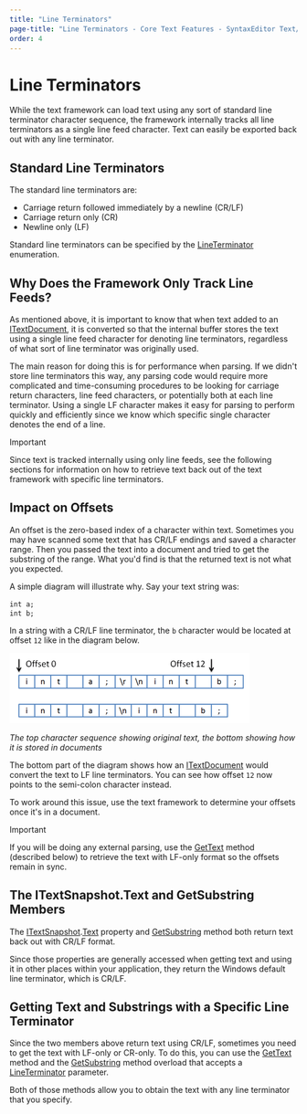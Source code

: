 ```yaml
---
title: "Line Terminators"
page-title: "Line Terminators - Core Text Features - SyntaxEditor Text/Parsing Framework"
order: 4
---
```

# Line Terminators

While the text framework can load text using any sort of standard line terminator character sequence, the framework internally tracks all line terminators as a single line feed character.  Text can easily be exported back out with any line terminator.

## Standard Line Terminators

The standard line terminators are:

- Carriage return followed immediately by a newline (CR/LF)
- Carriage return only (CR)
- Newline only (LF)

Standard line terminators can be specified by the [LineTerminator](xref:ActiproSoftware.Text.LineTerminator) enumeration.

## Why Does the Framework Only Track Line Feeds?

As mentioned above, it is important to know that when text added to an [ITextDocument](xref:ActiproSoftware.Text.ITextDocument), it is converted so that the internal buffer stores the text using a single line feed character for denoting line terminators, regardless of what sort of line terminator was originally used.

The main reason for doing this is for performance when parsing.  If we didn't store line terminators this way, any parsing code would require more complicated and time-consuming procedures to be looking for carriage return characters, line feed characters, or potentially both at each line terminator.  Using a single LF character makes it easy for parsing to perform quickly and efficiently since we know which specific single character denotes the end of a line.

> [!IMPORTANT]
> Since text is tracked internally using only line feeds, see the following sections for information on how to retrieve text back out of the text framework with specific line terminators.

## Impact on Offsets

An offset is the zero-based index of a character within text.  Sometimes you may have scanned some text that has CR/LF endings and saved a character range.  Then you passed the text into a document and tried to get the substring of the range.  What you'd find is that the returned text is not what you expected.

A simple diagram will illustrate why.  Say your text string was:

```
int a;
int b;
```

In a string with a CR/LF line terminator, the `b` character would be located at offset `12` like in the diagram below.

![Screenshot](../../images/line-terminators.png)

*The top character sequence showing original text, the bottom showing how it is stored in documents*

The bottom part of the diagram shows how an [ITextDocument](xref:ActiproSoftware.Text.ITextDocument) would convert the text to LF line terminators.  You can see how offset `12` now points to the semi-colon character instead.

To work around this issue, use the text framework to determine your offsets once it's in a document.

> [!IMPORTANT]
> If you will be doing any external parsing, use the [GetText](xref:ActiproSoftware.Text.ITextSnapshot.GetText*) method (described below) to retrieve the text with LF-only format so the offsets remain in sync.

## The ITextSnapshot.Text and GetSubstring Members

The [ITextSnapshot](xref:ActiproSoftware.Text.ITextSnapshot).[Text](xref:ActiproSoftware.Text.ITextSnapshot.Text) property and [GetSubstring](xref:ActiproSoftware.Text.ITextSnapshot.GetSubstring*) method both return text back out with CR/LF format.

Since those properties are generally accessed when getting text and using it in other places within your application, they return the Windows default line terminator, which is CR/LF.

## Getting Text and Substrings with a Specific Line Terminator

Since the two members above return text using CR/LF, sometimes you need to get the text with LF-only or CR-only.  To do this, you can use the [GetText](xref:ActiproSoftware.Text.ITextSnapshot.GetText*) method and the [GetSubstring](xref:ActiproSoftware.Text.ITextSnapshot.GetSubstring*) method overload that accepts a [LineTerminator](xref:ActiproSoftware.Text.LineTerminator) parameter.

Both of those methods allow you to obtain the text with any line terminator that you specify.
